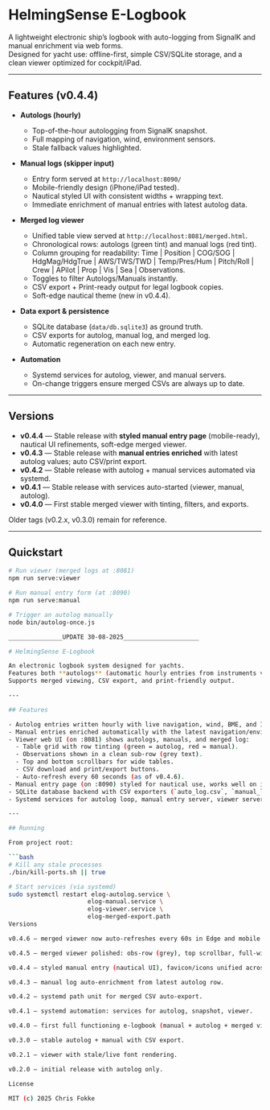 # HelmingSense E-Logbook

A lightweight electronic ship’s logbook with auto-logging from SignalK and manual enrichment via web forms.  
Designed for yacht use: offline-first, simple CSV/SQLite storage, and a clean viewer optimized for cockpit/iPad.

---

## Features (v0.4.4)

- **Autologs (hourly)**  
  - Top-of-the-hour autologging from SignalK snapshot.  
  - Full mapping of navigation, wind, environment sensors.  
  - Stale fallback values highlighted.  

- **Manual logs (skipper input)**  
  - Entry form served at `http://localhost:8090/`  
  - Mobile-friendly design (iPhone/iPad tested).  
  - Nautical styled UI with consistent widths + wrapping text.  
  - Immediate enrichment of manual entries with latest autolog data.  

- **Merged log viewer**  
  - Unified table view served at `http://localhost:8081/merged.html`.  
  - Chronological rows: autologs (green tint) and manual logs (red tint).  
  - Column grouping for readability: Time | Position | COG/SOG | HdgMag/HdgTrue | AWS/TWS/TWD | Temp/Pres/Hum | Pitch/Roll | Crew | APilot | Prop | Vis | Sea | Observations.  
  - Toggles to filter Autologs/Manuals instantly.  
  - CSV export + Print-ready output for legal logbook copies.  
  - Soft-edge nautical theme (new in v0.4.4).  

- **Data export & persistence**  
  - SQLite database (`data/db.sqlite3`) as ground truth.  
  - CSV exports for autolog, manual log, and merged log.  
  - Automatic regeneration on each new entry.  

- **Automation**  
  - Systemd services for autolog, viewer, and manual servers.  
  - On-change triggers ensure merged CSVs are always up to date.  

---

## Versions

- **v0.4.4** — Stable release with **styled manual entry page** (mobile-ready), nautical UI refinements, soft-edge merged viewer.  
- **v0.4.3** — Stable release with **manual entries enriched** with latest autolog values; auto CSV/print export.  
- **v0.4.2** — Stable release with autolog + manual services automated via systemd.  
- **v0.4.1** — Stable release with services auto-started (viewer, manual, autolog).  
- **v0.4.0** — First stable merged viewer with tinting, filters, and exports.  

Older tags (v0.2.x, v0.3.0) remain for reference.

---

## Quickstart

```bash
# Run viewer (merged logs at :8081)
npm run serve:viewer

# Run manual entry form (at :8090)
npm run serve:manual

# Trigger an autolog manually
node bin/autolog-once.js

_______________UPDATE 30-08-2025_____________________

# HelmingSense E-Logbook

An electronic logbook system designed for yachts.  
Features both **autologs** (automatic hourly entries from instruments via SignalK) and **manual logs** (crew-entered).  
Supports merged viewing, CSV export, and print-friendly output.

---

## Features

- Autolog entries written hourly with live navigation, wind, BME, and IMU data (with stale fallbacks).
- Manual entries enriched automatically with the latest navigation/environmental data.
- Viewer web UI (on :8081) shows autologs, manuals, and merged log:
  - Table grid with row tinting (green = autolog, red = manual).
  - Observations shown in a clean sub-row (grey text).
  - Top and bottom scrollbars for wide tables.
  - CSV download and print/export buttons.
  - Auto-refresh every 60 seconds (as of v0.4.6).
- Manual entry page (on :8090) styled for nautical use, works well on iPhone/iPad.
- SQLite database backend with CSV exporters (`auto_log.csv`, `manual_log.csv`, `merged_log.csv`).
- Systemd services for autolog loop, manual entry server, viewer server, and merged export trigger.

---

## Running

From project root:

```bash
# Kill any stale processes
./bin/kill-ports.sh || true

# Start services (via systemd)
sudo systemctl restart elog-autolog.service \
                      elog-manual.service \
                      elog-viewer.service \
                      elog-merged-export.path
Versions

v0.4.6 — merged viewer now auto-refreshes every 60s in Edge and mobile (no third-party needed).

v0.4.5 — merged viewer polished: obs-row (grey), top scrollbar, full-width layout, sea column fixed.

v0.4.4 — styled manual entry (nautical UI), favicon/icons unified across viewers.

v0.4.3 — manual log auto-enrichment from latest autolog row.

v0.4.2 — systemd path unit for merged CSV auto-export.

v0.4.1 — systemd automation: services for autolog, snapshot, viewer.

v0.4.0 — first full functioning e-logbook (manual + autolog + merged viewer).

v0.3.0 — stable autolog + manual with CSV export.

v0.2.1 — viewer with stale/live font rendering.

v0.2.0 — initial release with autolog only.

License

MIT (c) 2025 Chris Fokke

